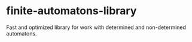 # finite-automatons-library
Fast and optimized library for work with determined and non-determined automatons.
